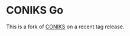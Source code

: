 # CONIKS Go

This is a fork of [CONIKS](https://github.com/coniks-sys/coniks-go) on a recent tag release.
